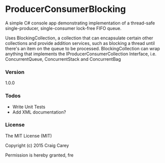 # ProducerConsumerBlocking

A simple C# console app demonstrating implementation of a thread-safe single-producer, single-consumer lock-free FIFO queue.

Uses BlockingCollection<T>, a collection that can encapsulate certain other collections and provide addition services, such as blocking a thread until there's an item on the queue to be processed.
BlockingCollection<T> can wrap anything that implements the IProducerConsumerCollection<T> Interface, i.e. ConcurrentQueue, ConcurrentStack and ConcurrentBag

### Version
1.0.0

### Todos

 - Write Unit Tests
 - Add XML documentation?

### License

The MIT License (MIT)

Copyright (c) 2015 Craig Carey

Permission is hereby granted, fre